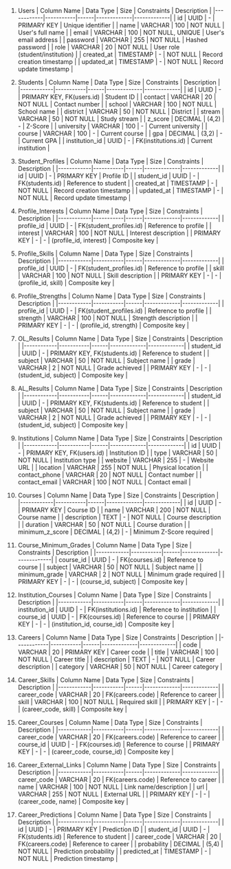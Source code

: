 1. Users
| Column Name | Data Type | Size | Constraints | Description |
|------------|-----------|------|-------------|-------------|
| id | UUID | - | PRIMARY KEY | Unique identifier |
| name | VARCHAR | 100 | NOT NULL | User's full name |
| email | VARCHAR | 100 | NOT NULL, UNIQUE | User's email address |
| password | VARCHAR | 255 | NOT NULL | Hashed password |
| role | VARCHAR | 20 | NOT NULL | User role (student/institution) |
| created_at | TIMESTAMP | - | NOT NULL | Record creation timestamp |
| updated_at | TIMESTAMP | - | NOT NULL | Record update timestamp |

2. Students
| Column Name | Data Type | Size | Constraints | Description |
|------------|-----------|------|-------------|-------------|
| id | UUID | - | PRIMARY KEY, FK(users.id) | Student ID |
| contact | VARCHAR | 20 | NOT NULL | Contact number |
| school | VARCHAR | 100 | NOT NULL | School name |
| district | VARCHAR | 50 | NOT NULL | District |
| stream | VARCHAR | 50 | NOT NULL | Study stream |
| z_score | DECIMAL | (4,2) | - | Z-Score |
| university | VARCHAR | 100 | - | Current university |
| course | VARCHAR | 100 | - | Current course |
| gpa | DECIMAL | (3,2) | - | Current GPA |
| institution_id | UUID | - | FK(institutions.id) | Current institution |

3. Student_Profiles
| Column Name | Data Type | Size | Constraints | Description |
|------------|-----------|------|-------------|-------------|
| id | UUID | - | PRIMARY KEY | Profile ID |
| student_id | UUID | - | FK(students.id) | Reference to student |
| created_at | TIMESTAMP | - | NOT NULL | Record creation timestamp |
| updated_at | TIMESTAMP | - | NOT NULL | Record update timestamp |

4. Profile_Interests
| Column Name | Data Type | Size | Constraints | Description |
|------------|-----------|------|-------------|-------------|
| profile_id | UUID | - | FK(student_profiles.id) | Reference to profile |
| interest | VARCHAR | 100 | NOT NULL | Interest description |
| PRIMARY KEY | - | - | (profile_id, interest) | Composite key |

5. Profile_Skills
| Column Name | Data Type | Size | Constraints | Description |
|------------|-----------|------|-------------|-------------|
| profile_id | UUID | - | FK(student_profiles.id) | Reference to profile |
| skill | VARCHAR | 100 | NOT NULL | Skill description |
| PRIMARY KEY | - | - | (profile_id, skill) | Composite key |

6. Profile_Strengths
| Column Name | Data Type | Size | Constraints | Description |
|------------|-----------|------|-------------|-------------|
| profile_id | UUID | - | FK(student_profiles.id) | Reference to profile |
| strength | VARCHAR | 100 | NOT NULL | Strength description |
| PRIMARY KEY | - | - | (profile_id, strength) | Composite key |

7. OL_Results
| Column Name | Data Type | Size | Constraints | Description |
|------------|-----------|------|-------------|-------------|
| student_id | UUID | - | PRIMARY KEY, FK(students.id) | Reference to student |
| subject | VARCHAR | 50 | NOT NULL | Subject name |
| grade | VARCHAR | 2 | NOT NULL | Grade achieved |
| PRIMARY KEY | - | - | (student_id, subject) | Composite key |

8. AL_Results
| Column Name | Data Type | Size | Constraints | Description |
|------------|-----------|------|-------------|-------------|
| student_id | UUID | - | PRIMARY KEY, FK(students.id) | Reference to student |
| subject | VARCHAR | 50 | NOT NULL | Subject name |
| grade | VARCHAR | 2 | NOT NULL | Grade achieved |
| PRIMARY KEY | - | - | (student_id, subject) | Composite key |

9. Institutions
| Column Name | Data Type | Size | Constraints | Description |
|------------|-----------|------|-------------|-------------|
| id | UUID | - | PRIMARY KEY, FK(users.id) | Institution ID |
| type | VARCHAR | 50 | NOT NULL | Institution type |
| website | VARCHAR | 255 | - | Website URL |
| location | VARCHAR | 255 | NOT NULL | Physical location |
| contact_phone | VARCHAR | 20 | NOT NULL | Contact number |
| contact_email | VARCHAR | 100 | NOT NULL | Contact email |

10. Courses
| Column Name | Data Type | Size | Constraints | Description |
|------------|-----------|------|-------------|-------------|
| id | UUID | - | PRIMARY KEY | Course ID |
| name | VARCHAR | 200 | NOT NULL | Course name |
| description | TEXT | - | NOT NULL | Course description |
| duration | VARCHAR | 50 | NOT NULL | Course duration |
| minimum_z_score | DECIMAL | (4,2) | - | Minimum Z-Score required |

11. Course_Minimum_Grades
| Column Name | Data Type | Size | Constraints | Description |
|------------|-----------|------|-------------|-------------|
| course_id | UUID | - | FK(courses.id) | Reference to course |
| subject | VARCHAR | 50 | NOT NULL | Subject name |
| minimum_grade | VARCHAR | 2 | NOT NULL | Minimum grade required |
| PRIMARY KEY | - | - | (course_id, subject) | Composite key |

12. Institution_Courses
| Column Name | Data Type | Size | Constraints | Description |
|------------|-----------|------|-------------|-------------|
| institution_id | UUID | - | FK(institutions.id) | Reference to institution |
| course_id | UUID | - | FK(courses.id) | Reference to course |
| PRIMARY KEY | - | - | (institution_id, course_id) | Composite key |

13. Careers
| Column Name | Data Type | Size | Constraints | Description |
|------------|-----------|------|-------------|-------------|
| code | VARCHAR | 20 | PRIMARY KEY | Career code |
| title | VARCHAR | 100 | NOT NULL | Career title |
| description | TEXT | - | NOT NULL | Career description |
| category | VARCHAR | 50 | NOT NULL | Career category |

14. Career_Skills
| Column Name | Data Type | Size | Constraints | Description |
|------------|-----------|------|-------------|-------------|
| career_code | VARCHAR | 20 | FK(careers.code) | Reference to career |
| skill | VARCHAR | 100 | NOT NULL | Required skill |
| PRIMARY KEY | - | - | (career_code, skill) | Composite key |

15. Career_Courses
| Column Name | Data Type | Size | Constraints | Description |
|------------|-----------|------|-------------|-------------|
| career_code | VARCHAR | 20 | FK(careers.code) | Reference to career |
| course_id | UUID | - | FK(courses.id) | Reference to course |
| PRIMARY KEY | - | - | (career_code, course_id) | Composite key |

16. Career_External_Links
| Column Name | Data Type | Size | Constraints | Description |
|------------|-----------|------|-------------|-------------|
| career_code | VARCHAR | 20 | FK(careers.code) | Reference to career |
| name | VARCHAR | 100 | NOT NULL | Link name/description |
| url | VARCHAR | 255 | NOT NULL | External URL |
| PRIMARY KEY | - | - | (career_code, name) | Composite key |

17. Career_Predictions
| Column Name | Data Type | Size | Constraints | Description |
|------------|-----------|------|-------------|-------------|
| id | UUID | - | PRIMARY KEY | Prediction ID |
| student_id | UUID | - | FK(students.id) | Reference to student |
| career_code | VARCHAR | 20 | FK(careers.code) | Reference to career |
| probability | DECIMAL | (5,4) | NOT NULL | Prediction probability |
| predicted_at | TIMESTAMP | - | NOT NULL | Prediction timestamp |